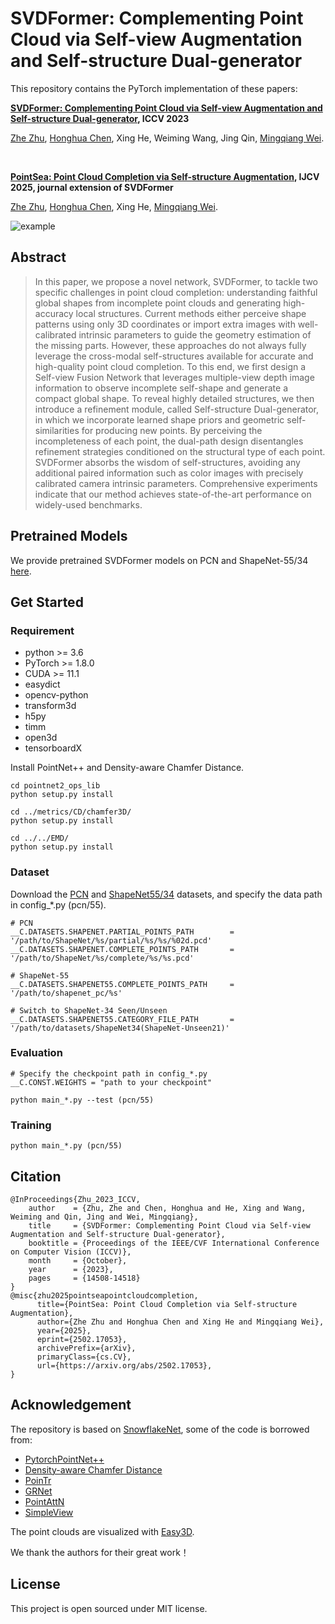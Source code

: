 # SVDFormer: Complementing Point Cloud via Self-view Augmentation and Self-structure Dual-generator

This repository contains the PyTorch implementation of these papers:

**[SVDFormer: Complementing Point Cloud via Self-view Augmentation and Self-structure Dual-generator](https://arxiv.org/abs/2307.08492), ICCV 2023**

<!-- <br> -->
[Zhe Zhu](https://scholar.google.com/citations?user=pM4ebg0AAAAJ), [Honghua Chen](https://chenhonghua.github.io/clay.github.io/), Xing He, Weiming Wang, Jing Qin, [Mingqiang Wei](https://scholar.google.com/citations?user=TdrJj8MAAAAJ).
<!-- <br> -->
<br>

**[PointSea: Point Cloud Completion via Self-structure Augmentation](https://arxiv.org/abs/2502.17053), IJCV 2025, journal extension of SVDFormer**

<!-- <br> -->
[Zhe Zhu](https://scholar.google.com/citations?user=pM4ebg0AAAAJ), [Honghua Chen](https://chenhonghua.github.io/clay.github.io/), Xing He, [Mingqiang Wei](https://scholar.google.com/citations?user=TdrJj8MAAAAJ).
<!-- <br> -->

![example](teaser.png)

## Abstract

> In this paper, we propose a novel network, SVDFormer, to tackle two specific challenges in point cloud completion: understanding faithful global shapes from incomplete point clouds and generating high-accuracy local structures. Current methods either perceive shape patterns using only 3D coordinates or import extra images with well-calibrated intrinsic parameters to guide the geometry estimation of the missing parts. However, these approaches do not always fully leverage the cross-modal self-structures available for accurate and high-quality point cloud completion. To this end, we first design a Self-view Fusion Network that leverages multiple-view depth image information to observe incomplete self-shape and generate a compact global shape. To reveal highly detailed structures, we then introduce a refinement module, called Self-structure Dual-generator, in which we incorporate learned shape priors and geometric self-similarities for producing new points. By perceiving the incompleteness of each point, the dual-path design disentangles refinement strategies conditioned on the structural type of each point.
SVDFormer absorbs the wisdom of self-structures, avoiding any additional paired information such as color images with precisely calibrated camera intrinsic parameters. Comprehensive experiments indicate that our method achieves state-of-the-art performance on widely-used benchmarks.

## Pretrained Models
We provide pretrained SVDFormer models on PCN and ShapeNet-55/34 [here](https://drive.google.com/drive/folders/1qO1TAB-C2OOMKrUSoGUGY-nhThbBgQ5i?usp=drive_link).


## Get Started

### Requirement
- python >= 3.6
- PyTorch >= 1.8.0
- CUDA >= 11.1
- easydict
- opencv-python
- transform3d
- h5py
- timm
- open3d
- tensorboardX

Install PointNet++ and Density-aware Chamfer Distance.
```
cd pointnet2_ops_lib
python setup.py install

cd ../metrics/CD/chamfer3D/
python setup.py install

cd ../../EMD/
python setup.py install
```


### Dataset
Download the [PCN](https://gateway.infinitescript.com/s/ShapeNetCompletion) and [ShapeNet55/34](https://github.com/yuxumin/PoinTr) datasets, and specify the data path in config_*.py (pcn/55).
```
# PCN
__C.DATASETS.SHAPENET.PARTIAL_POINTS_PATH        = '/path/to/ShapeNet/%s/partial/%s/%s/%02d.pcd'
__C.DATASETS.SHAPENET.COMPLETE_POINTS_PATH       = '/path/to/ShapeNet/%s/complete/%s/%s.pcd'

# ShapeNet-55
__C.DATASETS.SHAPENET55.COMPLETE_POINTS_PATH     = '/path/to/shapenet_pc/%s'

# Switch to ShapeNet-34 Seen/Unseen
__C.DATASETS.SHAPENET55.CATEGORY_FILE_PATH       = '/path/to/datasets/ShapeNet34(ShapeNet-Unseen21)'
```
### Evaluation
```
# Specify the checkpoint path in config_*.py
__C.CONST.WEIGHTS = "path to your checkpoint"

python main_*.py --test (pcn/55)
```

### Training
```
python main_*.py (pcn/55) 
```

## Citation
```
@InProceedings{Zhu_2023_ICCV,
    author    = {Zhu, Zhe and Chen, Honghua and He, Xing and Wang, Weiming and Qin, Jing and Wei, Mingqiang},
    title     = {SVDFormer: Complementing Point Cloud via Self-view Augmentation and Self-structure Dual-generator},
    booktitle = {Proceedings of the IEEE/CVF International Conference on Computer Vision (ICCV)},
    month     = {October},
    year      = {2023},
    pages     = {14508-14518}
}
@misc{zhu2025pointseapointcloudcompletion,
      title={PointSea: Point Cloud Completion via Self-structure Augmentation}, 
      author={Zhe Zhu and Honghua Chen and Xing He and Mingqiang Wei},
      year={2025},
      eprint={2502.17053},
      archivePrefix={arXiv},
      primaryClass={cs.CV},
      url={https://arxiv.org/abs/2502.17053}, 
}
```


## Acknowledgement
The repository is based on [SnowflakeNet](https://github.com/AllenXiangX/SnowflakeNet), some of the code is borrowed from:
- [PytorchPointNet++](https://github.com/erikwijmans/Pointnet2_PyTorch)
- [Density-aware Chamfer Distance](https://github.com/wutong16/Density_aware_Chamfer_Distance)
- [PoinTr](https://github.com/yuxumin/PoinTr)
- [GRNet](https://github.com/hzxie/GRNet)
- [PointAttN](https://github.com/ohhhyeahhh/PointAttN)
- [SimpleView](https://github.com/princeton-vl/SimpleView)

The point clouds are visualized with [Easy3D](https://github.com/LiangliangNan/Easy3D).

We thank the authors for their great work！

## License

This project is open sourced under MIT license.


